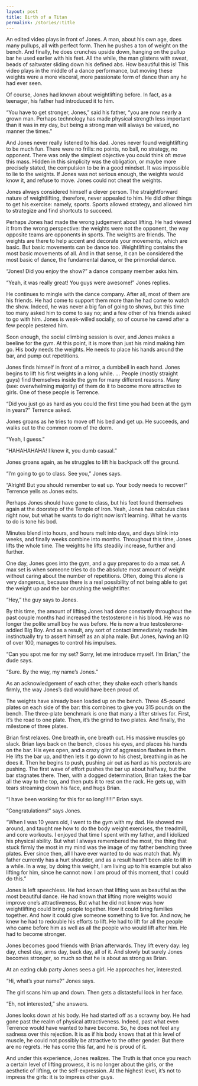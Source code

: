 ```yaml
---
layout: post
title: Birth of a Titan
permalink: /stories/:title
---
```



An edited video plays in front of Jones.  A man, about his own age, does many pullups, all with perfect form.  Then he pushes a ton of weight on the bench.  And finally, he does crunches upside down, hanging on the pullup bar he used earlier with his feet.  All the while, the man glistens with sweat, beads of saltwater sliding down his defined abs.  How beautiful this is!  This video plays in the middle of a dance performance, but moving these weights were a more visceral, more passionate form of dance than any he had ever seen.

Of course, Jones had known about weightlifting before.  In fact, as a teenager, his father had introduced it to him.  

“You have to get stronger, Jones,” said his father, “you are now nearly a grown man.  Perhaps technology has made physical strength less important than it was in my day, but being a strong man will always be valued, no manner the times.”

And Jones never really listened to his dad.  Jones never found weightlifting to be much fun.  There were no frills: no points, no ball, no strategy, no opponent.  There was only the simplest objective you could think of: move this mass.  Hidden in this simplicity was the obligation, or maybe more precisely stated, the compulsion to be in a good mindset.  It was impossible to lie to the weights.  If Jones was not serious enough, the weights would know it, and refuse to move.  Jones could not cheat the weights.

Jones always considered himself a clever person.  The straightforward nature of weightlifting, therefore, never appealed to him.  He did other things to get his exercise: namely, sports.  Sports allowed strategy, and allowed him to strategize and find shortcuts to succeed.  

Perhaps Jones had made the wrong judgement about lifting.  He had viewed it from the wrong perspective: the weights were not the opponent, the way opposite teams are opponents in sports.  The weights are friends.  The weights are there to help accent and decorate your movements, which are basic.  But basic movements can be dance too.  Weightlifting contains the most basic movements of all.  And in that sense, it can be considered the most basic of dance, the fundamental dance, or the primordial dance.

“Jones! Did you enjoy the show?” a dance company member asks him.

“Yeah, it was really great!  You guys were awesome!” Jones replies.

He continues to mingle with the dance company.  After all, most of them are his friends.  He had come to support them more than he had come to watch the show.  Indeed, he was never a big fan of going to shows, but this time too many asked him to come to say no; and a few other of his friends asked to go with him.  Jones is weak-willed socially, so of course he caved after a few people pestered him.

Soon enough, the social climbing session is over, and Jones makes a beeline for the gym.  At this point, it is more than just his mind making him go.  His body needs the weights.  He needs to place his hands around the bar, and pump out repetitions.  

Jones finds himself in front of a mirror, a dumbbell in each hand.  Jones begins to lift his first weights in a long while.
…
People (mostly straight guys) find themselves inside the gym for many different reasons.  Many (see: overwhelming majority) of them do it to become more attractive to girls.  One of these people is Terrence.

“Did you just go as hard as you could the first time you had been at the gym in years?” Terrence asked.

Jones groans as he tries to move off his bed and get up.  He succeeds, and walks out to the common room of the dorm.  

“Yeah, I guess.”

“HAHAHAHAHA!  I knew it, you dumb casual.”

Jones groans again, as he struggles to lift his backpack off the ground.  

“I’m going to go to class.  See you,” Jones says.

“Alright!  But you should remember to eat up.  Your body needs to recover!” Terrence yells as Jones exits.

Perhaps Jones should have gone to class, but his feet found themselves again at the doorstep of the Temple of Iron.  Yeah, Jones has calculus class right now, but what he wants to do right now isn’t learning.  What he wants to do is tone his bod.
  
Minutes blend into hours, and hours melt into days, and days blink into weeks, and finally weeks combine into months.  Throughout this time, Jones lifts the whole time.  The weights he lifts steadily increase, further and further.  

One day, Jones goes into the gym, and a guy prepares to do a max set.  A max set is when someone tries to do the absolute most amount of weight without caring about the number of repetitions.  Often, doing this alone is very dangerous, because there is a real possibility of not being able to get the weight up and the bar crushing the weightlifter.  

“Hey,” the guy says to Jones.

By this time, the amount of lifting Jones had done constantly throughout the past couple months had increased the testosterone in his blood.  He was no longer the polite small boy he was before.  He is now a true testosterone-addled Big Boy.  And as a result, any sort of contact immediately made him instinctually try to assert himself as an alpha male.  But Jones, having an IQ of over 100, manages to control his impulses.

“Can you spot me for my set?  Sorry, let me introduce myself.  I’m Brian,” the dude says.

“Sure. By the way, my name’s Jones.”

As an acknowledgement of each other, they shake each other’s hands firmly, the way Jones’s dad would have been proud of.  

The weights have already been loaded up on the bench.  Three 45-pound plates on each side of the bar: this combines to give you 315 pounds on the bench.  The three-plate benchmark is one that many a lifter strives for.  First, it’s the road to one plate.  Then, it’s the grind to two plates.  And finally, the milestone of three plates.

Brian first relaxes.  One breath in, one breath out.  His massive muscles go slack.  Brian lays back on the bench, closes his eyes, and places his hands on the bar.  His eyes open, and a crazy glint of aggression flashes in them.  He lifts the bar up, and then lets it go down to his chest, breathing in as he does it.  Then he begins to push, pushing air out as hard as his pectorals are pushing.  The first wave of effort pushes the bar up about halfway, but the bar stagnates there.  Then, with a dogged determination, Brian takes the bar all the way to the top, and then puts it to rest on the rack.  He gets up, with tears streaming down his face, and hugs Brian.  

“I have been working for this for so long!!!!!!” Brian says.

“Congratulations!” says Jones.

“When I was 10 years old, I went to the gym with my dad.  He showed me around, and taught me how to do the body weight exercises, the treadmill, and core workouts.  I enjoyed that time I spent with my father, and I idolized his physical ability.  But what I always remembered the most, the thing that stuck firmly the most in my mind was the image of my father benching three plates.  Ever since then, all I have ever wanted to do was match that.  My father currently has a hurt shoulder, and as a result hasn’t been able to lift in a while.  In a way, by doing this weight, I am living up to his example but also lifting for him, since he cannot now.  I am proud of this moment, that I could do this.”

Jones is left speechless.  He had known that lifting was as beautiful as the most beautiful dance.  He had known that lifting more weights would improve one’s attractiveness.  But what he did not know was how weightlifting could bring people together.  How it could bring families together.  And how it could give someone something to live for.  And now, he knew he had to redouble his efforts to lift.  He had to lift for all the people who came before him as well as all the people who would lift after him.  He had to become stronger.  

Jones becomes good friends with Brian afterwards.  They lift every day: leg day, chest day, arms day, back day, all of it.  And slowly but surely Jones becomes stronger, so much so that he is about as strong as Brian.  

At an eating club party Jones sees a girl.  He approaches her, interested.

“Hi, what’s your name?” Jones says.

The girl scans him up and down.  Then gets a distasteful look in her face.

“Eh, not interested,” she answers.

Jones looks down at his body.  He had started off as a scrawny boy. He had gone past the realm of physical attractiveness.  Indeed, past what even Terrence would have wanted to have become.  So, he does not feel any sadness over this rejection.  It is as if his body knows that at this level of muscle, he could not possibly be attractive to the other gender.  But there are no regrets.  He has come this far, and he is proud of it.

And under this experience, Jones realizes.  The Truth is that once you reach a certain level of lifting prowess, it is no longer about the girls, or the aesthetic of lifting, or the self-expression.  At the highest level, it’s not to impress the girls: it is to impress other guys.

